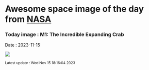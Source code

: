 
# Awesome space image of the day from [NASA](https://api.nasa.gov/)

### Today image : M1: The Incredible Expanding Crab
Date : 2023-11-15

![](https://apod.nasa.gov/apod/image/2311/Crab_Webb_998.jpg)

<small>Latest update : Wed Nov 15 18:16:04 2023</small>
        